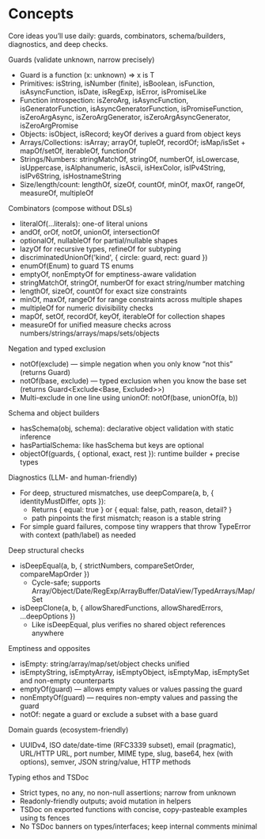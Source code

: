 # Concepts

Core ideas you’ll use daily: guards, combinators, schema/builders, diagnostics, and deep checks.

Guards (validate unknown, narrow precisely)
- Guard<T> is a function (x: unknown) => x is T
- Primitives: isString, isNumber (finite), isBoolean, isFunction, isAsyncFunction, isDate, isRegExp, isError, isPromiseLike
- Function introspection: isZeroArg, isAsyncFunction, isGeneratorFunction, isAsyncGeneratorFunction, isPromiseFunction, isZeroArgAsync, isZeroArgGenerator, isZeroArgAsyncGenerator, isZeroArgPromise
- Objects: isObject, isRecord; keyOf derives a guard from object keys
- Arrays/Collections: isArray; arrayOf, tupleOf, recordOf; isMap/isSet + mapOf/setOf, iterableOf, functionOf
- Strings/Numbers: stringMatchOf, stringOf, numberOf, isLowercase, isUppercase, isAlphanumeric, isAscii, isHexColor, isIPv4String, isIPv6String, isHostnameString
- Size/length/count: lengthOf, sizeOf, countOf, minOf, maxOf, rangeOf, measureOf, multipleOf

Combinators (compose without DSLs)
- literalOf(...literals): one-of literal unions
- andOf, orOf, notOf, unionOf, intersectionOf
- optionalOf, nullableOf for partial/nullable shapes
- lazyOf for recursive types, refineOf for subtyping
- discriminatedUnionOf('kind', { circle: guard, rect: guard })
- enumOf(Enum) to guard TS enums
- emptyOf, nonEmptyOf for emptiness-aware validation
- stringMatchOf, stringOf, numberOf for exact string/number matching
- lengthOf, sizeOf, countOf for exact size constraints
- minOf, maxOf, rangeOf for range constraints across multiple shapes
- multipleOf for numeric divisibility checks
- mapOf, setOf, recordOf, keyOf, iterableOf for collection shapes
- measureOf for unified measure checks across numbers/strings/arrays/maps/sets/objects

Negation and typed exclusion
- notOf(exclude) — simple negation when you only know “not this” (returns Guard<unknown>)
- notOf(base, exclude) — typed exclusion when you know the base set (returns Guard<Exclude<Base, Excluded>>)
- Multi-exclude in one line using unionOf: notOf(base, unionOf(a, b))

Schema and object builders
- hasSchema(obj, schema): declarative object validation with static inference
- hasPartialSchema: like hasSchema but keys are optional
- objectOf(guards, { optional, exact, rest }): runtime builder + precise types

Diagnostics (LLM- and human-friendly)
- For deep, structured mismatches, use deepCompare(a, b, { identityMustDiffer, opts }):
  - Returns { equal: true } or { equal: false, path, reason, detail? }
  - path pinpoints the first mismatch; reason is a stable string
- For simple guard failures, compose tiny wrappers that throw TypeError with context (path/label) as needed

Deep structural checks
- isDeepEqual(a, b, { strictNumbers, compareSetOrder, compareMapOrder })
  - Cycle-safe; supports Array/Object/Date/RegExp/ArrayBuffer/DataView/TypedArrays/Map/Set
- isDeepClone(a, b, { allowSharedFunctions, allowSharedErrors, ...deepOptions })
  - Like isDeepEqual, plus verifies no shared object references anywhere

Emptiness and opposites
- isEmpty: string/array/map/set/object checks unified
- isEmptyString, isEmptyArray, isEmptyObject, isEmptyMap, isEmptySet and non-empty counterparts
- emptyOf(guard) — allows empty values or values passing the guard
- nonEmptyOf(guard) — requires non-empty values and passing the guard
- notOf: negate a guard or exclude a subset with a base guard

Domain guards (ecosystem-friendly)
- UUIDv4, ISO date/date-time (RFC3339 subset), email (pragmatic), URL/HTTP URL, port number, MIME type, slug, base64, hex (with options), semver, JSON string/value, HTTP methods

Typing ethos and TSDoc
- Strict types, no any, no non-null assertions; narrow from unknown
- Readonly-friendly outputs; avoid mutation in helpers
- TSDoc on exported functions with concise, copy-pasteable examples using ts fences
- No TSDoc banners on types/interfaces; keep internal comments minimal
